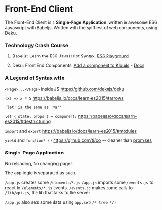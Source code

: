 # Front-End Client


The Front-End Client is a **Single-Page Application**. written in awesome ES6 Javascript with Babeljs. Written with the spiffiest of web components, using Deku.

### Technology Crash Course

1. Babeljs: Learn the ES6 Javascript Syntax. [ES6 Playground](https://babeljs.io/repl/)

2. Deku: Front End Components. [Add a component to Klouds](https://github.com/metadevfoundation/microgrid/tree/master/client/elements) - [Docs](https://github.com/dekujs/deku)


### A Legend of Syntax wtfx

``<Page>...</Page>`` inside JS
https://github.com/dekujs/deku

``(x) => x * 5``
https://babeljs.io/docs/learn-es2015/#arrows

``'let' is the same as 'var'``

``let { state, props } = component;``
https://babeljs.io/docs/learn-es2015/#destructuring



``import`` and ``export``
https://babeljs.io/docs/learn-es2015/#modules

``yield`` and ``function* ()``
https://github.com/tj/co -- cleaner than [promises](https://babeljs.io/docs/learn-es2015/#promises)


### Single-Page Application

No reloading, No changing pages.

The app logic is separated as such.

``/app.js`` creates some ``/elements/*.js``
``/app.js`` imports some ``/events.js`` to react to ``/elements/*.js`` events.
``/events.js`` makes some calls to ``/lib/api.js``, the lib that talks to the server.

``/app.js`` also sets some data using ``app.set(/* tree */)``
